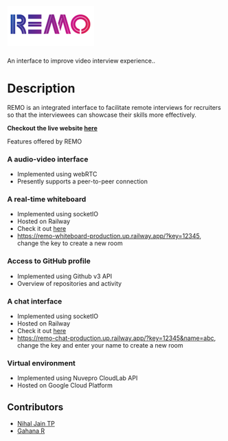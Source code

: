 # ![Image](/REMO/public/assets/remotitle.png)
An interface to improve video interview experience.. 

# Description

REMO is an integrated interface to facilitate remote interviews for recruiters so that the interviewees can showcase their skills more effectively.

**Checkout the live website [here]()**

Features offered by REMO

### A audio-video interface ###
- Implemented using webRTC
- Presently supports a peer-to-peer connection

### A real-time whiteboard ###
- Implemented using socketIO
- Hosted on Railway
- Check it out [here](https://remo-whiteboard-production.up.railway.app/?key=12345)
- https://remo-whiteboard-production.up.railway.app/?key=12345, change the key to create a new room


### Access to GitHub profile ##
- Implemented using Github v3 API
- Overview of repositories and activity

### A chat interface ###
- Implemented using socketIO
- Hosted on Railway
- Check it out [here](https://remo-chat-production.up.railway.app/?key=12345&name=abc)
- https://remo-chat-production.up.railway.app/?key=12345&name=abc, change the key and enter your name to create a new room
    

### Virtual environment ###
- Implemented using Nuvepro CloudLab API
- Hosted on Google Cloud Platform


## Contributors ##
- [Nihal Jain TP](https://github.com/Nihaljain-10)
- [Gahana R](https://github.com/gana2002)


